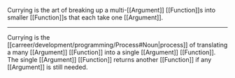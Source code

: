 Currying is the art of breaking up a multi-[[Argument]] [[Function]]s into smaller [[Function]]s that each take one [[Argument]].

---

Currying is the [[carreer/development/programming/Process#Noun|process]] of translating a many [[Argument]] [[Function]] into a single [[Argument]] [[Function]]. The single [[Argument]] [[Function]] returns another [[Function]] if any [[Argument]] is still needed.